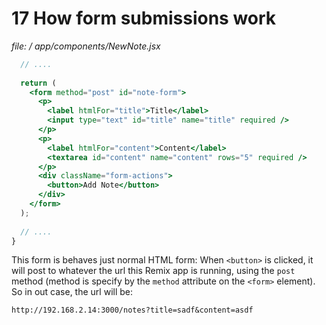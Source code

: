 # 17 How form submissions work

*file: / app/components/NewNote.jsx*

```jsx
  // ....
  
  return (
    <form method="post" id="note-form">
      <p>
        <label htmlFor="title">Title</label>
        <input type="text" id="title" name="title" required />
      </p>
      <p>
        <label htmlFor="content">Content</label>
        <textarea id="content" name="content" rows="5" required />
      </p>
      <div className="form-actions">
        <button>Add Note</button>
      </div>
    </form>
  ); 
  
  // ....
}
```

This form is behaves just normal HTML form: When `<button>` is clicked, it will post to whatever the url this Remix app is running, using the `post` method (method is specify by the `method` attribute on the `<form>` element). So in out case, the url will be: 

```
http://192.168.2.14:3000/notes?title=sadf&content=asdf
```





